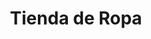 ---
title: "Tienda de Ropa"
url: /ciudad-satelite/tienda-de-ropa-avenida-del-policia/
shop: ropa
---